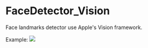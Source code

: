 # FaceDetector_Vision
Face landmarks detector use Apple's Vision framework.

Example:
![](./example.gif)
